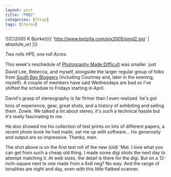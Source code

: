 ```yaml
---
layout: post
title: "PMD2"
categories: [fStop]
tags: [Stereo]
---
```



![(C)2005 K Bjorke]({{ 'http://www.botzilla.com/pix2005/pmd2.jpg' | absolute_url }})


<i>Two rolls HP5, one roll Acros.</i>

This week's reschedule of <a href="http://photo.meetup.com/339/">Photography Made Difficult</a> was smaller &#151; just David Lee, Rebecca, and myself, alongside the larger regular group of folks from <a href="http://blog.meetup.com/4/">South Bay Bloggers</a> (including Courtney and, later in the evening, myself). A couple of members have said Wednesdays are bad so I've shifted the schedule to Fridays starting in April.

<!--more-->
David's grasp of stereography is far firmer than I even realized &#151; he's got tons of experience, gear, great shots, and a history of exhibiting and selling them. Zowie. We talked a lot about stereo, it's <i>such</i> a technical hassle but it's really fascinating to me.

He also showed me his collection of test prints on lots of different papers, a recent photo book he had made, set me up with software... his generosity and output are so impressive. Thanks, man.

The shot above is on the first test roll of the new (old) 'Mat. I love what you can get from such a cheap old thing. I made some digi shots the next day to attempt matching it. At web sizes, the detail is there for the digi. But on a 12-inch-square next to one made from a 6x6 neg? No way. And the range of tonalities are night and day, even with this little flatbed scanner.


